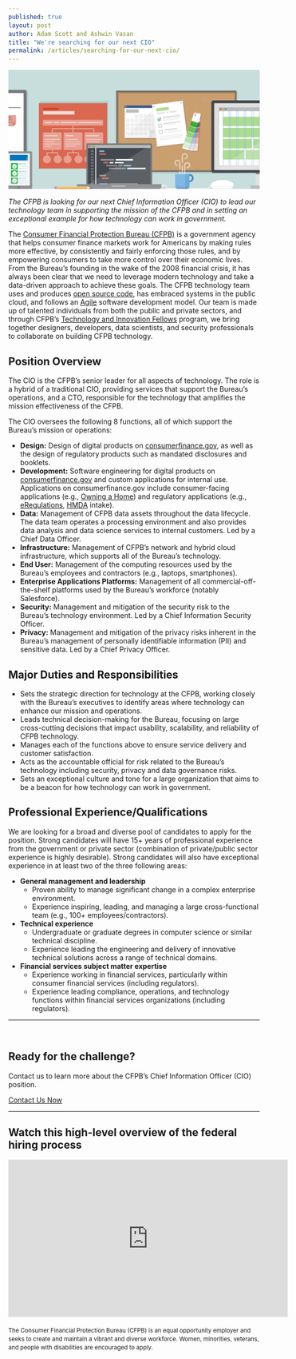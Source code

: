 ```yaml
---
published: true
layout: post
author: Adam Scott and Ashwin Vasan
title: "We're searching for our next CIO"
permalink: /articles/searching-for-our-next-cio/
---
```


![desk illustration](/img/cio/CIO_illustration.png)

*The CFPB is looking for our next Chief Information Officer (CIO) to lead our technology team in supporting the mission of the CFPB and in setting an exceptional example for how technology can work in government.*

The [Consumer Financial Protection Bureau (CFPB)](http://consumerfinance.gov) is a government agency that helps consumer finance markets work for Americans by making rules more effective, by consistently and fairly enforcing those rules, and by empowering consumers to take more control over their economic lives.  From the Bureau’s founding in the wake of the 2008 financial crisis, it has always been clear that we need to leverage modern technology and take a data-driven approach to achieve these goals.  The CFPB technology team uses and produces [open source code](https://github.com/cfpb), has embraced systems in the public cloud, and follows an [Agile](http://www.agilemanifesto.org/) software development model. Our team is made up of talented individuals from both the public and private sectors, and through CFPB’s [Technology and Innovation Fellows](http://www.consumerfinance.gov/jobs/technology-innovation-fellows/) program, we bring together designers, developers, data scientists, and security professionals to collaborate on building CFPB technology.

## Position Overview

The CIO is the CFPB’s senior leader for all aspects of technology. The role is a hybrid of a traditional CIO, providing services that support the Bureau’s operations, and a CTO, responsible for the technology that amplifies the mission effectiveness of the CFPB.

The CIO oversees the following 8 functions, all of which support the Bureau’s mission or operations:

- **Design:** Design of digital products on [consumerfinance.gov](http://consumerfinance.gov), as well as the design of regulatory products such as mandated disclosures and booklets.
- **Development:** Software engineering for digital products on [consumerfinance.gov](http://consumerfinance.gov) and custom applications for internal use.  Applications on consumerfinance.gov include consumer-facing applications (e.g., [Owning a Home](http://www.consumerfinance.gov/owning-a-home)) and regulatory applications (e.g., [eRegulations](http://www.consumerfinance.gov/eregulations/), [HMDA](http://www.consumerfinance.gov/hmda/) intake).
- **Data:**  Management of CFPB data assets throughout the data lifecycle. The data team operates a processing environment and also provides data analysis and data science services to internal customers. Led by a Chief Data Officer.
- **Infrastructure:**  Management of CFPB’s network and hybrid cloud infrastructure, which supports all of the Bureau’s technology.
- **End User:**  Management of the computing resources used by the Bureau’s employees and contractors (e.g., laptops, smartphones).
- **Enterprise Applications Platforms:**  Management of all commercial-off-the-shelf platforms used by the Bureau’s workforce (notably Salesforce).
- **Security:**  Management and mitigation of the security risk to the Bureau’s technology environment. Led by a Chief Information Security Officer.
- **Privacy:**  Management and mitigation of the privacy risks inherent in the Bureau’s management of personally identifiable information (PII) and sensitive data.  Led by a Chief Privacy Officer.


## Major Duties and Responsibilities

- Sets the strategic direction for technology at the CFPB, working closely with the Bureau’s executives to identify areas where technology can enhance our mission and operations.
- Leads technical decision-making for the Bureau, focusing on large cross-cutting decisions that impact usability, scalability, and reliability of CFPB technology.
- Manages each of the functions above to ensure service delivery and customer satisfaction.
- Acts as the accountable official for risk related to the Bureau’s technology including security, privacy and data governance risks.
- Sets an exceptional culture and tone for a large organization that aims to be a beacon for how technology can work in government.

## Professional Experience/Qualifications

We are looking for a broad and diverse pool of candidates to apply for the position. Strong candidates will have 15+ years of professional experience from the government or private sector (combination of private/public sector experience is highly desirable). Strong candidates will also have exceptional experience in at least two of the three following areas:

- **General management and leadership**
    - Proven ability to manage significant change in a complex enterprise environment.
    - Experience inspiring, leading, and managing a large cross-functional team (e.g., 100+ employees/contractors).
- **Technical experience**
    - Undergraduate or graduate degrees in computer science or similar technical discipline.
    - Experience leading the engineering and delivery of innovative technical solutions across a range of technical domains.
- **Financial services subject matter expertise**
    - Experience working in financial services, particularly within consumer financial services (including regulators).
    - Experience leading compliance, operations, and technology functions within financial services organizations (including regulators).

---

<img src="../../img/flag.png" alt="" class="pull-r">

## Ready for the challenge?

Contact us to learn more about the CFPB’s Chief Information Officer (CIO) position.

<a class="btn btn__super" href="mailto:jobs@cfpb.gov">Contact Us Now</a>

---

## Watch this high-level overview of the federal hiring process

<iframe width="560" height="315" src="https://www.youtube.com/embed/XCbZnTIeTOY" frameborder="0" allowfullscreen></iframe>

<small>The Consumer Financial Protection Bureau (CFPB) is an equal
opportunity employer and seeks to create and maintain a
vibrant and diverse workforce. Women, minorities, veterans,
and people with disabilities are encouraged to apply.</small>
